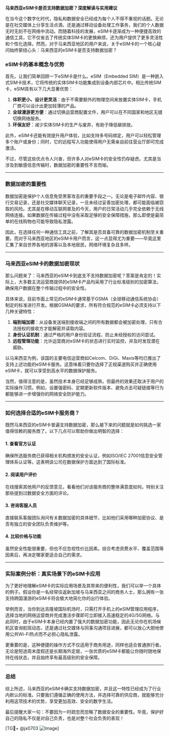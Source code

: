 **马来西亚eSIM卡是否支持数据加密？深度解读与实用建议**

在当今这个数字化时代，隐私和数据安全已经成为每个人不得不重视的话题。无论是在社交媒体上分享生活点滴，还是通过移动设备处理工作事务，我们的个人数据无时无刻不在网络中流动。而随着科技的发展，eSIM卡逐渐成为一种便捷高效的通信工具，它不仅省去了传统实体SIM卡的更换麻烦，还为用户提供了更多灵活性和个性化选择。然而，对于马来西亚地区的用户来说，关于eSIM卡的一个核心疑问始终萦绕心头：马来西亚的eSIM卡是否支持数据加密？

### eSIM卡的基本概念与优势

首先，让我们简单回顾一下eSIM卡是什么。eSIM（Embedded SIM）是一种嵌入式SIM卡技术，它将传统的实体SIM卡功能集成到设备内部芯片中。相比传统SIM卡，eSIM具有以下几大显著优势：

1. **体积更小、设计更灵活**：由于不需要额外的物理空间来放置实体SIM卡，手机厂商可以设计出更加轻薄的产品。
2. **全球漫游更方便**：通过切换运营商配置文件，用户可以在不同国家和地区无缝切换网络服务。
3. **环保友好**：减少实体SIM卡的生产与废弃，有助于降低碳排放。

此外，eSIM卡还能有效提升用户体验，比如支持多号码绑定，用户可以轻松管理多个账户或身份；同时，它的远程写入功能使得用户无需亲自前往营业厅即可完成激活。

不过，尽管这些优点令人兴奋，但许多人对eSIM卡的安全性仍存疑虑。尤其是当涉及到敏感信息传输时，数据加密的重要性不言而喻。

---

### 数据加密的重要性

数据加密是保护个人信息免受黑客攻击的重要手段之一。无论是电子邮件内容、银行交易记录，还是社交媒体聊天记录，一旦未经过妥善加密处理，都可能面临被窃取的风险。尤其是在移动互联网普及的今天，用户的日常活动几乎完全依赖于无线网络连接。如果数据在传输过程中没有采取足够的安全保障措施，那么即使是最简单的在线购物也可能导致隐私泄露。

因此，在选择任何一种通信工具之前，了解其是否具备可靠的数据加密机制至关重要。而对于马来西亚地区的eSIM卡用户而言，这一点显得尤为重要——毕竟这里汇集了来自世界各地的游客以及本地居民，网络环境复杂且多样。

---

### 马来西亚eSIM卡的数据加密现状

那么问题来了：马来西亚的eSIM卡到底支不支持数据加密呢？答案是肯定的！实际上，大多数主流运营商提供的eSIM卡产品均采用了行业标准级别的加密算法，确保用户数据在整个传输过程中的安全性。

具体来说，目前市面上常见的eSIM卡通常基于GSMA（全球移动通信系统协会）制定的标准进行开发。根据GSMA的要求，所有符合规范的eSIM卡必须支持以下几种关键特性：

1. **端到端加密**：从设备发送端到接收端之间的所有数据都会被加密处理，只有合法授权的接收方才能解密并读取内容。
2. **身份认证机制**：通过严格的用户身份验证流程，防止未经授权的访问尝试。
3. **远程管理功能**：允许运营商对eSIM卡的状态进行实时监控，并及时发现潜在威胁。

以马来西亚为例，该国的主要电信运营商如Celcom、DiGi、Maxis等均已推出了支持上述功能的eSIM卡服务。这意味着只要你选择了正规渠道购买并正确使用eSIM卡，就可以享受到高水平的数据保护服务。

当然，值得注意的是，虽然技术本身已经足够成熟，但最终的效果还取决于用户的实际操作习惯。例如，设置强密码、定期更新软件版本、避免点击可疑链接等行为都能够进一步增强你的网络安全防护能力。

---

### 如何选择合适的eSIM卡服务商？

既然马来西亚的eSIM卡普遍支持数据加密，那么接下来的问题就是如何挑选一家值得信赖的服务商了。以下几点可以帮助你做出明智的选择：

#### 1. **查看官方认证**
   确保所选服务商已获得相关机构颁发的安全认证，例如ISO/IEC 27001信息安全管理体系认证等。这表明该公司在数据保护方面达到了国际标准。

#### 2. **阅读用户评价**
   在线搜索其他用户的反馈意见，看看他们对该服务商的整体满意度如何。特别关注那些提到过数据安全方面的评论。

#### 3. **咨询客服人员**
   直接联系客服团队询问有关数据加密的具体细节，比如他们采用哪种加密协议、是否有独立的安全团队负责维护等。

#### 4. **比较价格与功能**
   虽然安全性能很重要，但也不应忽视性价比因素。综合考虑资费水平、覆盖范围等因素后，再决定哪家更适合自己的需求。

---

### 实际案例分析：真实场景下的eSIM卡应用

为了更好地理解eSIM卡的实际应用场景及其带来的便利性，我们可以举一个具体的例子。假设你是一名经常往返新加坡与马来西亚之间的商务人士，那么拥有一张支持跨国漫游的eSIM卡将会极大地简化你的出行体验。

举例而言，当你到达吉隆坡国际机场时，只需打开手机上的eSIM管理应用程序，选择当地的网络运营商并完成激活步骤即可立即接入高速稳定的4G/5G网络。与此同时，由于eSIM卡本身已经内置了强大的数据加密功能，因此无论你在机场候机区查询航班动态，还是通过社交媒体与同事沟通项目进展，都可以放心大胆地使用公共Wi-Fi热点而不必担心隐私泄露。

更重要的是，这种便捷的操作方式不仅适用于商务用途，同样也适合普通旅行者。无论是短途周末度假还是长期海外定居，一张优质的eSIM卡都能让你随时随地保持在线状态，并且始终享有最高级别的安全保障。

---

### 总结

综上所述，马来西亚的eSIM卡确实支持数据加密，并且这一特性已经成为了行业内默认的标准。只要我们遵循正确的使用方法，并选择可靠的供应商，就能够充分利用这项技术的优势，享受更加高效、安全的数字生活。

最后提醒大家一句：不要因为一时疏忽而忽略了数据安全的重要性。毕竟，保护好自己的隐私不仅是对自己负责，也是对整个社会负责的表现！

[TG💪+ @jx0703 ![Image](https://github.com/user-attachments/assets/dbca1d08-cadb-493c-b0ec-ad6f7a83f270)]